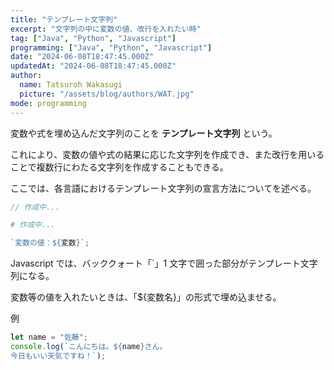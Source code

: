 ```yaml
---
title: "テンプレート文字列"
excerpt: "文字列の中に変数の値、改行を入れたい時"
tag: ["Java", "Python", "Javascript"]
programming: ["Java", "Python", "Javascript"]
date: "2024-06-08T18:47:45.000Z"
updatedAt: "2024-06-08T18:47:45.000Z"
author:
  name: Tatsuroh Wakasugi
  picture: "/assets/blog/authors/WAT.jpg"
mode: programming
---
```


変数や式を埋め込んだ文字列のことを **テンプレート文字列** という。

これにより、変数の値や式の結果に応じた文字列を作成でき、また改行を用いることで複数行にわたる文字列を作成することもできる。

ここでは、各言語におけるテンプレート文字列の宣言方法についてを述べる。

<div class="note_content_by_programming_language" id="note_content_Java">

```java
// 作成中...
```

</div>
<div class="note_content_by_programming_language" id="note_content_Python">

```python
# 作成中...
```

</div>
<div class="note_content_by_programming_language" id="note_content_Javascript">

```javascript
`変数の値：${変数}`;
```

Javascript では、バッククォート「`」1 文字で囲った部分がテンプレート文字列になる。

変数等の値を入れたいときは、「${変数名}」の形式で埋め込ませる。

例

```javascript
let name = "佐藤";
console.log(`こんにちは。${name}さん。
今日もいい天気ですね！`);
```

</div>
